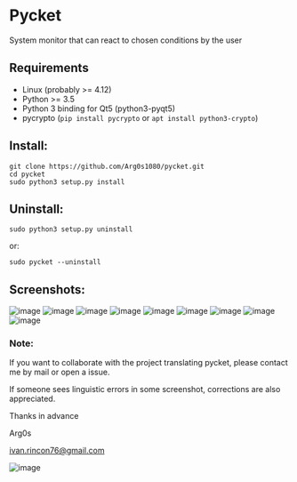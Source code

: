 # Pycket
System monitor that can react to chosen conditions by the user

## Requirements
- Linux (probably >= 4.12)
- Python >= 3.5
- Python 3 binding for Qt5 (python3-pyqt5)
- pycrypto (`pip install pycrypto` or `apt install python3-crypto`)

## Install:
```
git clone https://github.com/Arg0s1080/pycket.git
cd pycket
sudo python3 setup.py install
```

## Uninstall:
```
sudo python3 setup.py uninstall
```
or:
```
sudo pycket --uninstall
```

## Screenshots:
![image](https://raw.githubusercontent.com/Arg0s1080/pycket/master/screenshots/en_at_time_stopped.png)
![image](https://raw.githubusercontent.com/Arg0s1080/pycket/master/screenshots/en_countdown_activated.png)
![image](https://raw.githubusercontent.com/Arg0s1080/pycket/master/screenshots/en_system_load_stopped.png)
![image](https://raw.githubusercontent.com/Arg0s1080/pycket/master/screenshots/en_network_activated.png)
![image](https://raw.githubusercontent.com/Arg0s1080/pycket/master/screenshots/en_power_activated.png)
![image](https://raw.githubusercontent.com/Arg0s1080/pycket/master/screenshots/en_partition_stopped.png)
![image](https://raw.githubusercontent.com/Arg0s1080/pycket/master/screenshots/en_main_settings.png)
![image](https://raw.githubusercontent.com/Arg0s1080/pycket/master/screenshots/en_mail_settings.png)
![image](https://raw.githubusercontent.com/Arg0s1080/pycket/master/screenshots/en_notify_settings.png)

### Note:
If you want to collaborate with the project translating pycket, please contact me by mail or open a issue.

If someone sees linguistic errors in some screenshot, corrections are also appreciated.

Thanks in advance

Arg0s

ivan.rincon76@gmail.com

![image](https://raw.githubusercontent.com/Arg0s1080/pycket/master/screenshots/zzz_under_construction.png)
